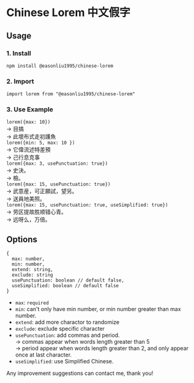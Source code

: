 # Chinese Lorem 中文假字
## Usage
### 1. Install
`npm install @easonliu1995/chinese-lorem`
### 2. Import
`import lorem from "@easonliu1995/chinese-lorem"`
### 3. Use Example
`lorem({max: 10})`  
-> 目搞  
-> 此壞布式走初護魚  
`lorem({min: 5, max: 10 })`  
-> 它偉流述特差預  
-> 己行息克事  
`lorem({max: 3, usePunctuation: true})`  
-> 史決。  
-> 檢。  
`lorem({max: 15, usePunctuation: true})`  
-> 武意産，可正願試，望另。  
-> 送員地美照。  
`lorem({max: 15, usePunctuation: true, useSimplified: true})`  
-> 劳区提故胜顺错心青。  
-> 远呀么，万倍。
## Options
```
{
  max: number,
  min: number,
  extend: string,
  exclude: string
  usePunctuation: boolean // default false,
  useSimplified: boolean // default false
}
```
- `max`: `required`
- `min`: can't only have min number, or min number greater than max number.
- `extend`: add more charactor to randomize
- `exclude`: exclude specific character
- `usePunctuation`: add commas and period.  
-> commas appear when words length greater than 5  
-> period appear when words length greater than 2, and only appear once at last character.
- `useSimplified`: use Simplified Chinese.
  
Any improvement suggestions can contact me, thank you!
